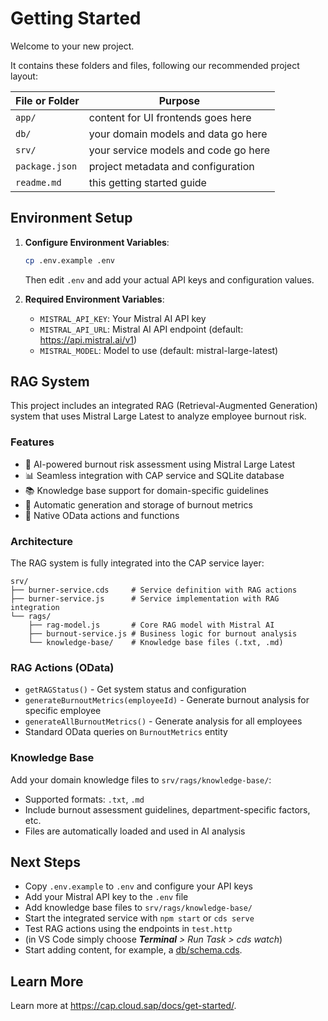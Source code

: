 # Getting Started

Welcome to your new project.

It contains these folders and files, following our recommended project layout:

File or Folder | Purpose
---------|----------
`app/` | content for UI frontends goes here
`db/` | your domain models and data go here
`srv/` | your service models and code go here
`package.json` | project metadata and configuration
`readme.md` | this getting started guide


## Environment Setup

1. **Configure Environment Variables**:
   ```bash
   cp .env.example .env
   ```
   Then edit `.env` and add your actual API keys and configuration values.

2. **Required Environment Variables**:
   - `MISTRAL_API_KEY`: Your Mistral AI API key
   - `MISTRAL_API_URL`: Mistral AI API endpoint (default: https://api.mistral.ai/v1)
   - `MISTRAL_MODEL`: Model to use (default: mistral-large-latest)

## RAG System

This project includes an integrated RAG (Retrieval-Augmented Generation) system that uses Mistral Large Latest to analyze employee burnout risk.

### Features
- 🤖 AI-powered burnout risk assessment using Mistral Large Latest
- 📊 Seamless integration with CAP service and SQLite database
- 📚 Knowledge base support for domain-specific guidelines
- 🔄 Automatic generation and storage of burnout metrics
- 🎯 Native OData actions and functions

### Architecture
The RAG system is fully integrated into the CAP service layer:
```
srv/
├── burner-service.cds     # Service definition with RAG actions
├── burner-service.js      # Service implementation with RAG integration
└── rags/
    ├── rag-model.js       # Core RAG model with Mistral AI
    ├── burnout-service.js # Business logic for burnout analysis
    └── knowledge-base/    # Knowledge base files (.txt, .md)
```

### RAG Actions (OData)
- `getRAGStatus()` - Get system status and configuration
- `generateBurnoutMetrics(employeeId)` - Generate burnout analysis for specific employee
- `generateAllBurnoutMetrics()` - Generate analysis for all employees
- Standard OData queries on `BurnoutMetrics` entity

### Knowledge Base
Add your domain knowledge files to `srv/rags/knowledge-base/`:
- Supported formats: `.txt`, `.md`
- Include burnout assessment guidelines, department-specific factors, etc.
- Files are automatically loaded and used in AI analysis

## Next Steps

- Copy `.env.example` to `.env` and configure your API keys
- Add your Mistral API key to the `.env` file
- Add knowledge base files to `srv/rags/knowledge-base/`
- Start the integrated service with `npm start` or `cds serve`
- Test RAG actions using the endpoints in `test.http`
- (in VS Code simply choose _**Terminal** > Run Task > cds watch_)
- Start adding content, for example, a [db/schema.cds](db/schema.cds).


## Learn More

Learn more at https://cap.cloud.sap/docs/get-started/.
